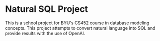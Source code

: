 # Natural SQL Project

This is a school project for BYU's CS452 course in database modeling concepts. This project attempts to convert natural language into SQL and provide results with the use of OpenAI.